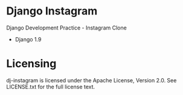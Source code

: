 # Django Instagram

Django Development Practice - Instagram Clone

- Django 1.9

# Licensing

dj-instagram is licensed under the Apache License, Version 2.0. See LICENSE.txt for the full license text.

